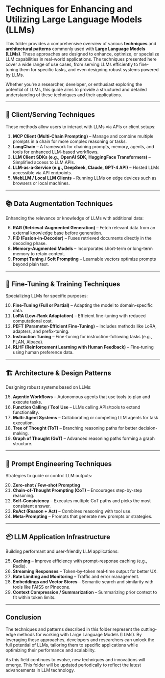 # Techniques for Enhancing and Utilizing Large Language Models (LLMs)

This folder provides a comprehensive overview of various **techniques** and **architectural patterns** commonly used with **Large Language Models (LLMs)**. These approaches are designed to enhance, optimize, or specialize LLM capabilities in real-world applications. The techniques presented here cover a wide range of use cases, from serving LLMs efficiently to fine-tuning them for specific tasks, and even designing robust systems powered by LLMs.

Whether you're a researcher, developer, or enthusiast exploring the potential of LLMs, this guide aims to provide a structured and detailed understanding of these techniques and their applications.

---

## 🔌 **Client/Serving Techniques**
These methods allow users to interact with LLMs via APIs or client setups:

1. **MCP Client (Multi-Chain Prompting)** – Manage and combine multiple prompts in a chain for more complex reasoning or tasks.
2. **LangChain** – A framework for chaining prompts, memory, agents, and tools for enhanced LLM-based workflows.
3. **LLM Client SDKs (e.g., OpenAI SDK, HuggingFace Transformers)** – Simplified access to LLM APIs.
4. **LLM-as-a-Service (e.g., DeepSeek, Claude, GPT-4 API)** – Hosted LLMs accessible via API endpoints.
5. **WebLLM / Local LLM Clients** – Running LLMs on edge devices such as browsers or local machines.

---

## 📚 **Data Augmentation Techniques**
Enhancing the relevance or knowledge of LLMs with additional data:

6. **RAG (Retrieval-Augmented Generation)** – Fetch relevant data from an external knowledge base before generation.
7. **FiD (Fusion-in-Decoder)** – Fuses retrieved documents directly in the decoding phase.
8. **Memory-Augmented Models** – Incorporates short-term or long-term memory to retain context.
9. **Prompt Tuning / Soft Prompting** – Learnable vectors optimize prompts beyond plain text.

---

## 🧠 **Fine-Tuning & Training Techniques**
Specializing LLMs for specific purposes:

10. **Fine-Tuning (Full or Partial)** – Adapting the model to domain-specific data.
11. **LoRA (Low-Rank Adaptation)** – Efficient fine-tuning with reduced computational cost.
12. **PEFT (Parameter-Efficient Fine-Tuning)** – Includes methods like LoRA, adapters, and prefix-tuning.
13. **Instruction Tuning** – Fine-tuning for instruction-following tasks (e.g., FLAN, Alpaca).
14. **RLHF (Reinforcement Learning with Human Feedback)** – Fine-tuning using human preference data.

---

## 🏗️ **Architecture & Design Patterns**
Designing robust systems based on LLMs:

15. **Agentic Workflows** – Autonomous agents that use tools to plan and execute tasks.
16. **Function Calling / Tool Use** – LLMs calling APIs/tools to extend functionality.
17. **Multi-Agent Systems** – Collaborating or competing LLM agents for task execution.
18. **Tree of Thought (ToT)** – Branching reasoning paths for better decision-making.
19. **Graph of Thought (GoT)** – Advanced reasoning paths forming a graph structure.

---

## 🧾 **Prompt Engineering Techniques**
Strategies to guide or control LLM outputs:

20. **Zero-shot / Few-shot Prompting**
21. **Chain-of-Thought Prompting (CoT)** – Encourages step-by-step reasoning.
22. **Self-Consistency** – Executes multiple CoT paths and picks the most consistent answer.
23. **ReAct (Reason + Act)** – Combines reasoning with tool use.
24. **Meta-Prompting** – Prompts that generate new prompts or strategies.

---

## 📦 **LLM Application Infrastructure**
Building performant and user-friendly LLM applications:

25. **Caching** – Improve efficiency with prompt-response caching (e.g., Redis).
26. **Streaming Responses** – Token-by-token real-time output for better UX.
27. **Rate Limiting and Monitoring** – Traffic and error management.
28. **Embeddings and Vector Stores** – Semantic search and similarity with tools like FAISS or Pinecone.
29. **Context Compression / Summarization** – Summarizing prior context to fit within token limits.

---

## Conclusion

The techniques and patterns described in this folder represent the cutting-edge methods for working with Large Language Models (LLMs). By leveraging these approaches, developers and researchers can unlock the full potential of LLMs, tailoring them to specific applications while optimizing their performance and scalability.

As this field continues to evolve, new techniques and innovations will emerge. This folder will be updated periodically to reflect the latest advancements in LLM technology.
